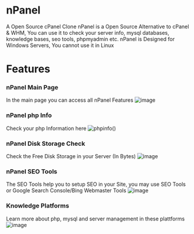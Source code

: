 # nPanel
A Open Source cPanel Clone 
 nPanel is a Open Source Alternative to cPanel & WHM, You can use it to check your server info, mysql databases, knowledge bases, seo tools, phpmyadmin etc.
 nPanel is Designed for Windows Servers, You cannot use it in Linux
 # Features

### nPanel Main Page
In the main page you can access all nPanel Features
![image](https://user-images.githubusercontent.com/95140308/185812534-d0eeb46f-4f00-44de-9106-c8a805560e92.png)

### nPanel php Info
Check your php Information here
![phpinfo()](https://user-images.githubusercontent.com/95140308/185812510-0e84bf36-59ec-4046-8bdf-36ca6d969ae5.png)
### nPanel Disk Storage Check
Check the Free Disk Storage in your Server (In Bytes)
![image](https://user-images.githubusercontent.com/95140308/185812527-92ad56eb-d7af-4a1b-8ad1-9275cfb6afb8.png)
### nPanel SEO Tools
The SEO Tools help you to setup SEO in your Site, you may use SEO Tools or Google Search Console/Bing Webmaster Tools
![image](https://user-images.githubusercontent.com/95140308/185812662-ca5a575d-f1bd-420f-be7b-29b6ab8f29b9.png)
### Knowledge Platforms
Learn more about php, mysql and server management in these plattforms
![image](https://user-images.githubusercontent.com/95140308/185812704-f6e82603-15e2-432d-96af-b58d597cedd7.png)
